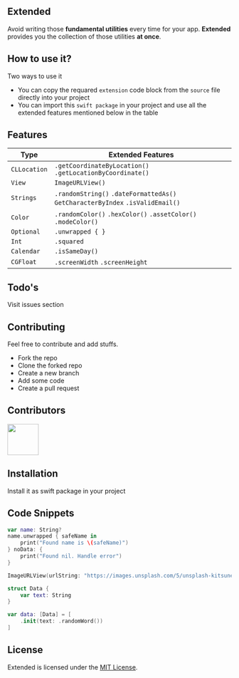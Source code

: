 ## Extended
 
Avoid writing those **fundamental utilities** every time for your app. **Extended** provides you the collection of those utilities **at once**.

## How to use it?

Two ways to use it

- You can copy the requared `extension` code block from the `source` file directly into your project
- You can import this `swift package` in your project and use all the extended features mentioned below in the table

## Features

| Type         |  Extended Features                                                                 |
| -------------| ---------------------------------------------------------------------------------- |
| `CLLocation` | `.getCoordinateByLocation()` `.getLocationByCoordinate()`                          |
| `View`       | `ImageURLView()`                                                                   |
| `Strings`    | `.randomString()` `.dateFormattedAs()` `GetCharacterByIndex` `.isValidEmail()`     |
| `Color`      | `.randomColor()` `.hexColor()` `.assetColor()` `.modeColor()`                      |
| `Optional`   | `.unwrapped { }`                                                                   |
| `Int`        | `.squared`                                                                         |
| `Calendar`   | `.isSameDay()`                                                                     |
| `CGFloat`    | `.screenWidth` `.screenHeight`                                                     |

## Todo's

Visit issues section

## Contributing

Feel free to contribute and add stuffs.

- Fork the repo
- Clone the forked repo
- Create a new branch
- Add some code
- Create a pull request

## Contributors

<img src="https://contrib.rocks/image?repo=myawesomehub/Extended" width=70/>

## Installation

Install it as swift package in your project

## Code Snippets

```swift
var name: String?
name.unwrapped { safeName in
    print("Found name is \(safeName)")
} noData: {
    print("Found nil. Handle error")
}

ImageURLView(urlString: "https://images.unsplash.com/5/unsplash-kitsune-4.jpg?ixlib=rb-0.3.5&q=85&fm=jpg&crop=entropy&cs=srgb&ixid=eyJhcHBfaWQiOjEyMDd9&s=ce40ce8b8ba365e5e6d06401e5485390")

struct Data {
    var text: String
}

var data: [Data] = [
    .init(text: .randomWord())
]
```

## License

Extended is licensed under the [MIT License](https://github.com/App-Lobby/Extended/blob/main/LICENSE).
